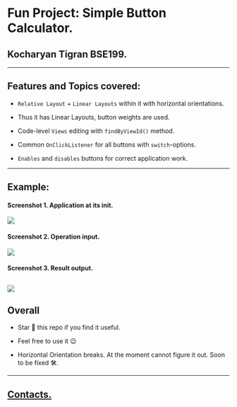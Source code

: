 # Fun Project: Simple Button Calculator.
## Kocharyan Tigran BSE199.
---

## Features and Topics covered:


* `Relative Layout` + `Linear Layouts` within it with horizontal orientations.


* Thus it has Linear Layouts, button weights are used.


* Code-level `Views` editing with `findByViewId()` method.


* Common `OnClickListener` for all buttons with `switch`-options.
 
 
* `Enables` and `disables` buttons for correct application work. 
---

## Example:
#### Screenshot 1. Application at its init.
![](imgs/screen_1.jpg)


#### Screenshot 2. Operation input.
![](imgs/screen_2.jpg)


#### Screenshot 3. Result output.
![](imgs/screen_3.jpg)
---


## Overall
* Star 🌟 this repo if you find it useful.

* Feel free to use it 😉

* Horizontal Orientation breaks. At the moment cannot figure it out. Soon to be fixed 🛠️.
---


## [Contacts.](https://vk.com/k_tigran)
